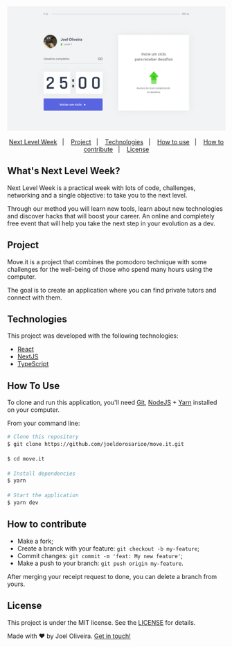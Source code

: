 <img src=".github/thumbnail.jpg" />

<p align="center">
	<a href="#whats-next-level-week">Next Level Week</a>&nbsp;&nbsp;&nbsp;|&nbsp;&nbsp;&nbsp;
	<a href="#project">Project</a>&nbsp;&nbsp;&nbsp;|&nbsp;&nbsp;&nbsp;
	<a href="#technologies">Technologies</a>&nbsp;&nbsp;&nbsp;|&nbsp;&nbsp;&nbsp;
	<a href="#how-to-use">How to use</a>&nbsp;&nbsp;&nbsp;|&nbsp;&nbsp;&nbsp;
	<a href="#how-to-contribute">How to contribute</a>&nbsp;&nbsp;&nbsp;|&nbsp;&nbsp;&nbsp;
	<a href="#license">License</a>
</p>

## What's Next Level Week?

Next Level Week is a practical week with lots of code, challenges, networking and a single objective: to take you to the next level.

Through our method you will learn new tools, learn about new technologies and discover hacks that will boost your career. An online and completely free event that will help you take the next step in your evolution as a dev.

## Project

Move.it is a project that combines the pomodoro technique with some challenges for the well-being of those who spend many hours using the computer.

The goal is to create an application where you can find private tutors and connect with them.

## Technologies

This project was developed with the following technologies:

- [React](https://reactjs.org)
- [NextJS](https://nextjs.org/)
- [TypeScript](https://www.typescriptlang.org/)

## How To Use

To clone and run this application, you'll need [Git](https://git-scm.com), [NodeJS](https://nodejs.org/) + [Yarn](https://yarnpkg.com/) installed on your computer.

From your command line:

```bash
# Clone this repository
$ git clone https://github.com/joeldorosarioo/move.it.git

$ cd move.it

# Install dependencies
$ yarn

# Start the application
$ yarn dev
```

## How to contribute

- Make a fork;
- Create a branck with your feature: `git checkout -b my-feature`;
- Commit changes: `git commit -m 'feat: My new feature'`;
- Make a push to your branch: `git push origin my-feature`.

After merging your receipt request to done, you can delete a branch from yours.

## License

This project is under the MIT license. See the [LICENSE](https://github.com/joeldorosarioo/move.it/blob/main/LICENSE) for details.

Made with ♥ by Joel Oliveira. [Get in touch!](https://www.linkedin.com/in/joeldorosarioo/)
